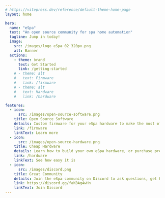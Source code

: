```yaml
---
# https://vitepress.dev/reference/default-theme-home-page
layout: home

hero:
  name: "eSpa"
  text: "An open source community for spa home automation"
  tagline: Jump in today!
  image:
    src: /images/logo_eSpa_02_320px.png
    alt: Banner
  actions:
    - theme: brand
      text: Get Started
      link: /getting-started
    # - theme: alt
    #   text: Firmware
    #   link: /firmware
    # - theme: alt
    #   text: Hardware
    #   link: /hardware

features:
  - icon: 
      src: /images/open-source-software.png
    title: Open Source Software
    details: Custom firmware for your eSpa hardware to make the most of your spa.
    link: /firmware
    linkText: Learn more
  - icon: 
      src: /images/open-source-hardware.png
    title: Cheap Hardware
    details: Learn how to build your own eSpa hardware, or purchase pre-assembled.
    link: /hardware
    linkText: See how easy it is
  - icon:
      src: /images/discord.png
    title: Great Community
    details: Join the eSpa community on Discord to ask questions, get help, and share your projects.
    link: https://discord.gg/faK8Ag4wHn
    linkText: Join Discord
---
```


